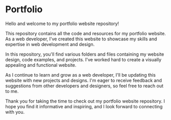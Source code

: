 # Portfolio

Hello and welcome to my portfolio website repository!

This repository contains all the code and resources for my portfolio website. As a web developer, I've created this website to showcase my skills and expertise in web development and design.

In this repository, you'll find various folders and files containing my website design, code examples, and projects. I've worked hard to create a visually appealing and functional website.

As I continue to learn and grow as a web developer, I'll be updating this website with new projects and designs. I'm eager to receive feedback and suggestions from other developers and designers, so feel free to reach out to me.

Thank you for taking the time to check out my portfolio website repository. I hope you find it informative and inspiring, and I look forward to connecting with you.
